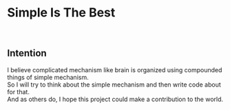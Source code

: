 # Simple Is The Best
<br>

## Intention
I believe complicated mechanism like brain is organized  using compounded things of simple mechanism.<br>
So I will try to think about the simple mechanism and then write code about for that.<br>
And as others do, I hope this project could make a contribution to the world.<br>
